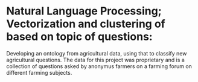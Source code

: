 # Natural Language Processing; Vectorization and clustering of based on topic of questions:

Developing an ontology from agricultural data, using that to classify new agricultural questions. 
The data for this project was proprietary and is a collection of questions asked by anonymus farmers on a farming forum on different farming subjects.
